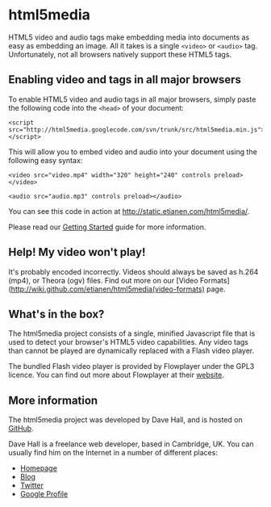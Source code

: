 html5media
==========

HTML5 video and audio tags make embedding media into documents as easy as
embedding an image. All it takes is a single `<video>` or `<audio>` tag.
Unfortunately, not all browsers natively support these HTML5 tags.


Enabling video and tags in all major browsers
---------------------------------------------

To enable HTML5 video and audio tags in all major browsers, simply paste the following
code into the `<head>` of your document:

    <script src="http://html5media.googlecode.com/svn/trunk/src/html5media.min.js"></script>
    
This will allow you to embed video and audio into your document using the
following easy syntax:

    <video src="video.mp4" width="320" height="240" controls preload></video>

    <audio src="audio.mp3" controls preload></audio>
    
You can see this code in action at <http://static.etianen.com/html5media/>.

Please read our [Getting Started](http://wiki.github.com/etianen/html5media/getting-started)
guide for more information.
    
    
Help! My video won't play!
--------------------------

It's probably encoded incorrectly. Videos should always be saved as h.264 (mp4),
or Theora (ogv) files. Find out more on our [Video Formats](http://wiki.github.com/etianen/html5media(video-formats)
page.
    
    
What's in the box?
------------------

The html5media project consists of a single, minified Javascript file that is
used to detect your browser's HTML5 video capabilities. Any video tags than
cannot be played are dynamically replaced with a Flash video player.

The bundled Flash video player is provided by Flowplayer under the GPL3 licence.
You can find out more about Flowplayer at their [website](http://flowplayer.org).
    
    
More information
----------------

The html5media project was developed by Dave Hall, and is hosted on
[GitHub](http://github.com/etianen/html5media).
    
Dave Hall is a freelance web developer, based in Cambridge, UK. You can usually
find him on the Internet in a number of different places:

*   [Homepage](http://www.etianen.com/)
*   [Blog](http://www.etianen.com/blog/developers/)
*   [Twitter](http://twitter.com/etianen)
*   [Google Profile](http://www.google.com/profiles/david.etianen)

